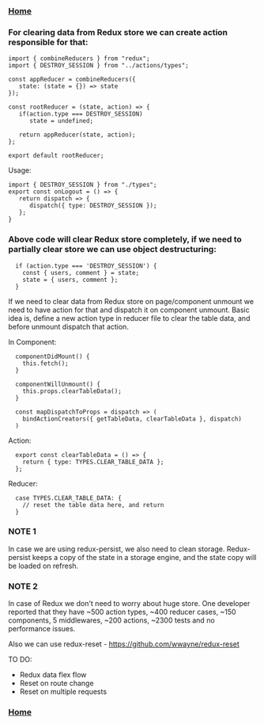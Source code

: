 ### [Home](https://sergeyisakhanyan.github.io/fg-docs/)

### For clearing data from Redux store we can create action responsible for that:

```
import { combineReducers } from "redux";
import { DESTROY_SESSION } from "../actions/types";

const appReducer = combineReducers({
   state: (state = {}) => state
});

const rootReducer = (state, action) => {   
   if(action.type === DESTROY_SESSION)
      state = undefined;
   
   return appReducer(state, action);
};

export default rootReducer;
```

Usage:

```
import { DESTROY_SESSION } from "./types";
export const onLogout = () => {
   return dispatch => {
      dispatch({ type: DESTROY_SESSION });
   };
}
```

### Above code will clear Redux store completely, if we need to partially clear store we can use object destructuring:

```
  if (action.type === 'DESTROY_SESSION') {
    const { users, comment } = state;
    state = { users, comment };
  }
```

If we need to clear data from Redux store on page/component unmount we need to have action for that and dispatch it on component unmount.
Basic idea is, define a new action type in reducer file to clear the table data, and before unmount dispatch that action.

In Component:

```
  componentDidMount() {
    this.fetch();
  }

  componentWillUnmount() {
    this.props.clearTableData();
  }

  const mapDispatchToProps = dispatch => (
    bindActionCreators({ getTableData, clearTableData }, dispatch)
  )
```

Action:
```
  export const clearTableData = () => {
    return { type: TYPES.CLEAR_TABLE_DATA };
  };
```

Reducer:
```
  case TYPES.CLEAR_TABLE_DATA: {
    // reset the table data here, and return
  }
```

### **NOTE 1**
In case we are using redux-persist, we also need to clean storage. 
Redux-persist keeps a copy of the state in a storage engine, and the state copy will be loaded on refresh.

### **NOTE 2**
In case of Redux we don't need to worry about huge store. 
One developer reported that they have 
   ~500 action types,
   ~400 reducer cases,
   ~150 components,
   5 middlewares,
   ~200 actions,
   ~2300 tests 
and no performance issues.


Also we can use redux-reset - https://github.com/wwayne/redux-reset

TO DO:

- Redux data flex flow
- Reset on route change
- Reset on multiple requests

### [Home](https://sergeyisakhanyan.github.io/fg-docs/)

